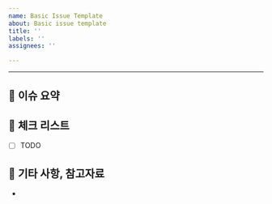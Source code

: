```yaml
---
name: Basic Issue Template
about: Basic issue template
title: ''
labels: ''
assignees: ''

---
```


<!-- Basic 이슈 템플릿 -->
---
## 🍦 이슈 요약
<!-- 이슈에 대한 내용을 간략하게 기술합니다 -->

## 🍨 체크 리스트
<!-- 체크 리스트 타입으로 할 일을 분류합니다 -->
- [ ] TODO

## 🥯 기타 사항, 참고자료
<!-- 부재 시 삭제합니다 -->
-
